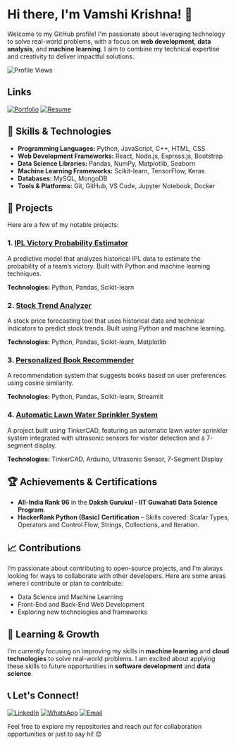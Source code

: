 # Hi there, I'm Vamshi Krishna! 👋

Welcome to my GitHub profile! I'm passionate about leveraging technology to solve real-world problems, with a focus on **web development**, **data analysis**, and **machine learning**. I aim to combine my technical expertise and creativity to deliver impactful solutions.

![Profile Views](https://komarev.com/ghpvc/?username=vammshi2&color=blueviolet)

## Links
[![Portfolio](https://img.shields.io/badge/-Portfolio-333333?style=flat-square&logo=github&logoColor=white)](https://vammshi2.github.io/Vammshi_Portfolio/)
[![Resume](https://img.shields.io/badge/-Resume-4285F4?style=flat-square&logo=google-drive&logoColor=white)](https://drive.google.com/file/d/18F6VIgjlP2oac8Ay4UbPUhDwITRm5GWa/view)

## 🚀 Skills & Technologies

- **Programming Languages:** Python, JavaScript, C++, HTML, CSS  
- **Web Development Frameworks:** React, Node.js, Express.js, Bootstrap  
- **Data Science Libraries:** Pandas, NumPy, Matplotlib, Seaborn  
- **Machine Learning Frameworks:** Scikit-learn, TensorFlow, Keras  
- **Databases:** MySQL, MongoDB  
- **Tools & Platforms:** Git, GitHub, VS Code, Jupyter Notebook, Docker  


## 💼 Projects

Here are a few of my notable projects:

### 1. [**IPL Victory Probability Estimator**](link-to-repo)
A predictive model that analyzes historical IPL data to estimate the probability of a team’s victory. Built with Python and machine learning techniques.

**Technologies:** Python, Pandas, Scikit-learn

### 2. [**Stock Trend Analyzer**](link-to-repo)
A stock price forecasting tool that uses historical data and technical indicators to predict stock trends. Built using Python and machine learning.

**Technologies:** Python, Pandas, Scikit-learn, Matplotlib

### 3. [**Personalized Book Recommender**](link-to-repo)
A recommendation system that suggests books based on user preferences using cosine similarity.

**Technologies:** Python, Pandas, Scikit-learn, Streamlit

### 4. [**Automatic Lawn Water Sprinkler System**](link-to-repo)
A project built using TinkerCAD, featuring an automatic lawn water sprinkler system integrated with ultrasonic sensors for visitor detection and a 7-segment display.

**Technologies:** TinkerCAD, Arduino, Ultrasonic Sensor, 7-Segment Display

## 🏆 Achievements & Certifications

- **All-India Rank 96** in the **Daksh Gurukul - IIT Guwahati Data Science Program**.
- **HackerRank Python (Basic) Certification** – Skills covered: Scalar Types, Operators and Control Flow, Strings, Collections, and Iteration.

## 📈 Contributions

I’m passionate about contributing to open-source projects, and I’m always looking for ways to collaborate with other developers. Here are some areas where I contribute or plan to contribute:

- Data Science and Machine Learning
- Front-End and Back-End Web Development
- Exploring new technologies and frameworks

## 🌱 Learning & Growth

I'm currently focusing on improving my skills in **machine learning** and **cloud technologies** to solve real-world problems. I am excited about applying these skills to future opportunities in **software development** and **data science**.
## 📞 Let's Connect!

[![LinkedIn](https://img.shields.io/badge/-LinkedIn-0077B5?style=flat-square&logo=linkedin&logoColor=white)](https://www.linkedin.com/in/vammshikrishnat/)
[![WhatsApp](https://img.shields.io/badge/-WhatsApp-25D366?style=flat-square&logo=whatsapp&logoColor=white)](https://bit.ly/codethings)
[![Email](https://img.shields.io/badge/-Email-D14836?style=flat-square&logo=gmail&logoColor=white)](mailto:t.vamshikrishna2@gmail.com)

Feel free to explore my repositories and reach out for collaboration opportunities or just to say hi! 😊
